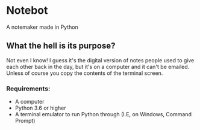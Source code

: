 # Notebot

A notemaker made in Python

## What the hell is its purpose?

Not even I know! I guess it's the digital version of notes people used to give each other back in the day, but it's on a computer and it can't be emailed. Unless of course you copy the contents of the terminal screen.

### Requirements:

- A computer
- Python 3.6 or higher
- A terminal emulator to run Python through (I.E, on Windows, Command Prompt)
